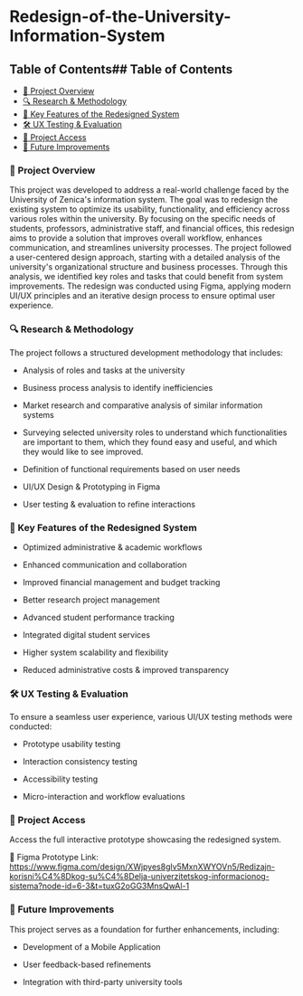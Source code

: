 # Redesign-of-the-University-Information-System

## Table of Contents## Table of Contents
- [🎯 Project Overview](#-project-overview)
- [🔍 Research & Methodology](#-research--methodology)
- [📌 Key Features of the Redesigned System](#-key-features-of-the-redesigned-system)
- [🛠 UX Testing & Evaluation](#-ux-testing--evaluation)
- [📂 Project Access](#-project-access)
- [🚀 Future Improvements](#-future-improvements)

### 🎯 Project Overview

This project was developed to address a real-world challenge faced by the University of Zenica's information system. The goal was to redesign the existing system to optimize its usability, functionality, and efficiency across various roles within the university. By focusing on the specific needs of students, professors, administrative staff, and financial offices, this redesign aims to provide a solution that improves overall workflow, enhances communication, and streamlines university processes. The project followed a user-centered design approach, starting with a detailed analysis of the university's organizational structure and business processes. Through this analysis, we identified key roles and tasks that could benefit from system improvements. The redesign was conducted using Figma, applying modern UI/UX principles and an iterative design process to ensure optimal user experience.


### 🔍 Research & Methodology

The project follows a structured development methodology that includes:

- Analysis of roles and tasks at the university

- Business process analysis to identify inefficiencies

- Market research and comparative analysis of similar information systems

- Surveying selected university roles to understand which functionalities are important to them, which they found easy and useful, and which they would like to see improved.

- Definition of functional requirements based on user needs

- UI/UX Design & Prototyping in Figma

- User testing & evaluation to refine interactions


### 📌 Key Features of the Redesigned System

- Optimized administrative & academic workflows

- Enhanced communication and collaboration

- Improved financial management and budget tracking

- Better research project management

- Advanced student performance tracking

- Integrated digital student services

- Higher system scalability and flexibility

- Reduced administrative costs & improved transparency


### 🛠 UX Testing & Evaluation

To ensure a seamless user experience, various UI/UX testing methods were conducted:

- Prototype usability testing

- Interaction consistency testing

- Accessibility testing

- Micro-interaction and workflow evaluations

### 📂 Project Access

Access the full interactive prototype showcasing the redesigned system.

🔗 Figma Prototype Link: https://www.figma.com/design/XWjpyes8glv5MxnXWYOVn5/Redizajn-korisni%C4%8Dkog-su%C4%8Delja-univerzitetskog-informacionog-sistema?node-id=6-3&t=tuxG2oGG3MnsQwAl-1 


### 🚀 Future Improvements

This project serves as a foundation for further enhancements, including:

- Development of a Mobile Application
  
- User feedback-based refinements

- Integration with third-party university tools

